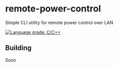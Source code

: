 # remote-power-control
Simple CLI utility for remote power control over LAN

[![Language grade: C/C++](https://img.shields.io/lgtm/grade/cpp/g/AlexCr4ckPentest/remote-power-control.svg?logo=lgtm&logoWidth=18)](https://lgtm.com/projects/g/AlexCr4ckPentest/remote-power-control/context:cpp)

## Building
Soon
